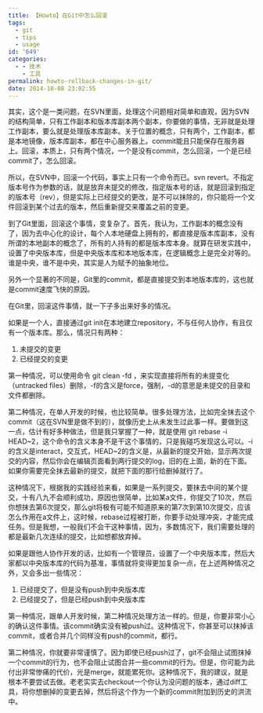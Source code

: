 ```yaml
---
title: 【Howto】在Git中怎么回滚
tags:
  - git
  - tips
  - usage
id: '649'
categories:
  - - 技术
    - 工具
permalink: howto-rollback-changes-in-git/
date: 2014-10-08 23:02:55
---
```


其实，这个是一类问题，在SVN里面，处理这个问题相对简单和直观，因为SVN的结构简单，只有工作副本和版本库副本两个副本，你要做的事情，无非就是处理工作副本，要么就是处理版本库副本。关于位置的概念，只有两个，工作副本，都是本地镜像，版本库副本，都在中心服务器上。commit能且只能保存在服务器上。回滚，本质上，只有两个情况，一个是没有commit，怎么回滚，一个是已经commit了，怎么回滚。

所以，在SVN中，回滚一个代码，事实上只有一个命令而已。svn revert。不指定版本号作为参数的话，就是放弃未提交的修改，指定版本号的话，就是回滚到指定的版本号（rev），但是实际上已经提交的更改，是不可以抹除的，你只能将一个文件回滚到某个过去的版本，然后重新提交来覆盖之前的变更。

到了Git里面，回滚这个事情，变复杂了。首先，我认为，工作副本的概念没有了，因为去中心化的设计，每个人本地硬盘上拥有的，都直接是版本库副本，没有所谓的本地副本的概念了，所有的人持有的都是版本库本身。就算在研发实践中，设置了中央版本库，但是中央版本库和本地版本库，在逻辑概念上是完全对等的。谁是中央，谁不是中央，其实是人为赋予的抽象地位。

另外一个显著的不同是，Git里的commit，都是直接提交到本地版本库的，这也就是commit速度飞快的原因。

在Git里，回滚这件事情，就一下子多出来好多的情况。

如果是一个人，直接通过git init在本地建立repository，不与任何人协作，有且仅有一个版本库。那么，情况只有两种：

1.  未提交的变更
2.  已经提交的变更

第一种情况，可以使用命令 git clean -fd ，来实现直接将所有的未提变化（untracked files）删除，-f的含义是force，强制，-d的意思是未提交的目录和文件都删除。

第二种情况，在单人开发的时候，也比较简单。很多处理方法，比如完全抹去这个commit（这在SVN里是做不到的），就像历史上从未发生过此事一样。要做到这一点，估计有好多种做法，但是我只掌握了一种，就是使用 git rebase -i HEAD~2，这个命令的含义本身不是干这个事情的，只是我碰巧发现这么可以。-i的含义是interact，交互式，HEAD~2的含义是，从最新的提交开始，显示两次提交的内容，然后你会在编辑页面看到两行提交的log，旧的在上面，新的在下面。如果你需要完全抹去最新的提交，就把下面的那行给删掉就行了。

这种情况下，根据我的实践经验来看，如果是一系列提交，要抹去中间的某个提交，十有八九不会顺利成功，原因也很简单，比如某a文件，你提交了10次，然后你想抹去第6次提交，那么git将极有可能不知道原来的第7次到第10次提交，应该怎么作用在a文件上，这时候，rebase过程被打断，你要手动处理冲突，才能完成任务。但是我想，一般我们不会干这种事情，因为，多数情况下，我们需要处理的都是最新几次连续的提交，比如想都放弃掉。

如果是跟他人协作开发的话，比如有一个管理员，设置了一个中央版本库，然后大家都以中央版本库的代码为基准，事情就将变得更加复杂一点，在上述两种情况之外，又会多出一些情况：

1.  已经提交了，但是没有push到中央版本库
2.  已经提交了，但是已经push到中央版本库

第一种情况，跟单人开发时候，第二种情况处理方法一样的。但是，你要非常小心的确认这件事情。该commit确实没有被push过。这种情况下，你甚至可以抹掉该commit，或者合并几个同样没有push的commit，都行。

第二种情况，你就要非常谨慎了。因为即使已经push过了，git不会阻止试图抹掉一个commit的行为，也不会阻止试图合并一些commit的行为。但是，你可能为此付出非常惨痛的代价，光是merge，就能累死你。这种情况下，我的建议，就是根本不要尝试去做。老老实实去checkout一个你认为没问题的版本，通过diff工具，将你想删掉的变更去掉，然后将这个作为一个新的commit附加到历史的洪流中。